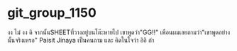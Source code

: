 # git_group_1150

งง ไม่ งง ดิ
จากนั้นSHEETที่วางอยู่บนโต๊ะหายไป เขาพูดว่า"GG!!" เพือนผมเลยถามว่า"เขาพูดอย่างนั้นจริงเหรอ" 
Paisit Jinaya เป็นคนถาม
และ คิดในใจว่า อิอิ กำ
